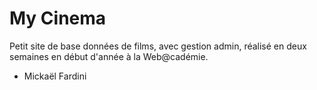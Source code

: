 # My Cinema
Petit site de base données de films, avec gestion admin, réalisé en deux semaines en début d'année à la Web@cadémie.
* Mickaël Fardini
